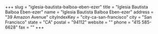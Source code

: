+++
slug = "iglesia-bautista-balboa-eben-ezer"
title = "Iglesia Bautista Balboa Eben-ezer"
name = "Iglesia Bautista Balboa Eben-ezer"
address = "39 Amazon Avenue"
cityIndexKey = "city-ca-san-francisco"
city = "San Francisco"
state = "CA"
postal = "94112"
website = ""
phone = "415 585-6628"
fax = ""
+++
